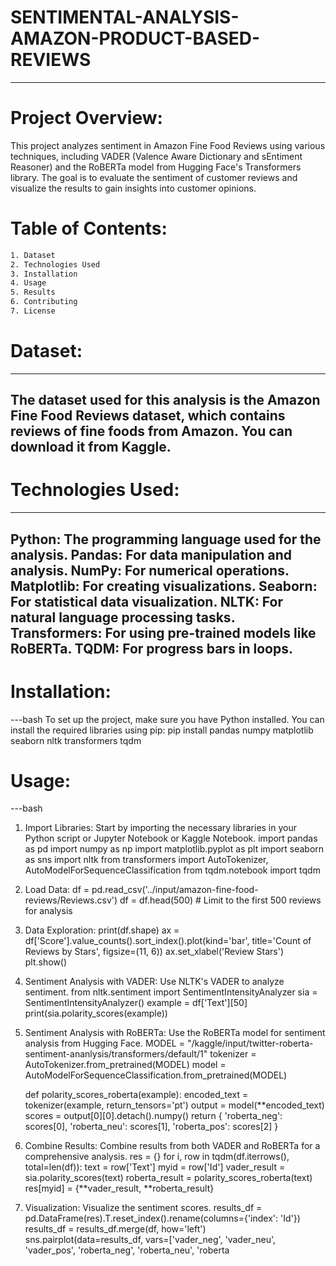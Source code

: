 # SENTIMENTAL-ANALYSIS-AMAZON-PRODUCT-BASED-REVIEWS
-----

# **Project Overview:**
This project analyzes sentiment in Amazon Fine Food Reviews using various techniques, including VADER (Valence Aware Dictionary and sEntiment Reasoner) and the RoBERTa model from Hugging Face's Transformers library. The goal is to evaluate the sentiment of customer reviews and visualize the results to gain insights into customer opinions.

# **Table of Contents:**
```bash
1. Dataset
2. Technologies Used
3. Installation
4. Usage
5. Results
6. Contributing
7. License
```

# **Dataset:**
---
The dataset used for this analysis is the Amazon Fine Food Reviews dataset, which contains reviews of fine foods from Amazon. You can download it from Kaggle.
---

# **Technologies Used:**
---
Python: The programming language used for the analysis.
Pandas: For data manipulation and analysis.
NumPy: For numerical operations.
Matplotlib: For creating visualizations.
Seaborn: For statistical data visualization.
NLTK: For natural language processing tasks.
Transformers: For using pre-trained models like RoBERTa.
TQDM: For progress bars in loops.
---

# **Installation:**
---bash
To set up the project, make sure you have Python installed. You can install the required libraries using pip:
pip install pandas numpy matplotlib seaborn nltk transformers tqdm

# **Usage:**
---bash
1. Import Libraries: Start by importing the necessary libraries in your Python script or Jupyter Notebook or Kaggle Notebook.
import pandas as pd
import numpy as np
import matplotlib.pyplot as plt
import seaborn as sns
import nltk
from transformers import AutoTokenizer, AutoModelForSequenceClassification
from tqdm.notebook import tqdm

2. Load Data:
   df = pd.read_csv('../input/amazon-fine-food-reviews/Reviews.csv')
   df = df.head(500)  # Limit to the first 500 reviews for analysis

3. Data Exploration:
   print(df.shape)
   ax = df['Score'].value_counts().sort_index().plot(kind='bar', title='Count of Reviews by Stars', figsize=(11, 6))
   ax.set_xlabel('Review Stars')
   plt.show()

4. Sentiment Analysis with VADER: Use NLTK's VADER to analyze sentiment.
   from nltk.sentiment import SentimentIntensityAnalyzer
   sia = SentimentIntensityAnalyzer()
   example = df['Text'][50]
   print(sia.polarity_scores(example))

5. Sentiment Analysis with RoBERTa: Use the RoBERTa model for sentiment analysis from Hugging Face.
   MODEL = "/kaggle/input/twitter-roberta-sentiment-ananlysis/transformers/default/1"
   tokenizer = AutoTokenizer.from_pretrained(MODEL)
   model = AutoModelForSequenceClassification.from_pretrained(MODEL)

   def polarity_scores_roberta(example):
       encoded_text = tokenizer(example, return_tensors='pt')
       output = model(**encoded_text)
       scores = output[0][0].detach().numpy()
       return {
          'roberta_neg': scores[0],
          'roberta_neu': scores[1],
          'roberta_pos': scores[2]
        }

6. Combine Results: Combine results from both VADER and RoBERTa for a comprehensive analysis.
     res = {}
     for i, row in tqdm(df.iterrows(), total=len(df)):
         text = row['Text']
         myid = row['Id']
         vader_result = sia.polarity_scores(text)
         roberta_result = polarity_scores_roberta(text)
         res[myid] = {**vader_result, **roberta_result}

7. Visualization: Visualize the sentiment scores.
     results_df = pd.DataFrame(res).T.reset_index().rename(columns={'index': 'Id'})
     results_df = results_df.merge(df, how='left')
     sns.pairplot(data=results_df, vars=['vader_neg', 'vader_neu', 'vader_pos', 'roberta_neg', 'roberta_neu', 'roberta



